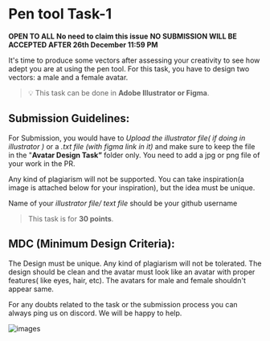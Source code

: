 # Pen tool Task-1 

**OPEN TO ALL** **No need to claim this issue** **NO SUBMISSION WILL BE ACCEPTED AFTER 26th December 11:59 PM**

It's time to produce some vectors after assessing your creativity to see how adept you are at using the pen tool. For this task, you have to design two vectors: a male and a female avatar.

> 💡 This task can be done in **Adobe Illustrator or Figma**.

## Submission Guidelines:

For Submission, you would have to *Upload the illustrator file( if doing in illustrator )* or a *.txt file (with figma link in it)* and make sure to keep the file in the "**Avatar Design Task”** folder only. You need to add a jpg or png file of your work in the PR. 

Any kind of plagiarism will not be supported. You can take inspiration(a image is attached below for your inspiration), but the idea must be unique. 

Name of your *illustrator file/ text file* should be your github username

> This task is for **30 points**.

## **MDC (Minimum Design Criteria):**

The Design must be unique. Any kind of plagiarism will not be tolerated. The design should be clean and the avatar must look like an avatar with proper features( like eyes, hair, etc). The avatars for male and female shouldn't appear same.

For any doubts related to the task or the submission process you can always ping us on discord. We will be happy to help.

![images](https://user-images.githubusercontent.com/97426868/209167392-73b5e1ad-9633-4a76-9875-d0461edafdfe.png)

